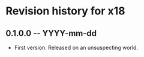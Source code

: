 # Revision history for x18

## 0.1.0.0 -- YYYY-mm-dd

* First version. Released on an unsuspecting world.
